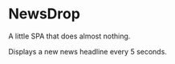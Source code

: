 NewsDrop
=========

A little SPA that does almost nothing.

Displays a new news headline every 5 seconds. 
